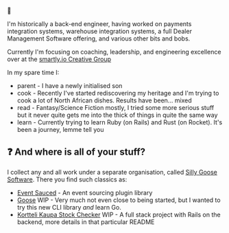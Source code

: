 👋

I'm historically a back-end engineer, having worked on payments integration systems, warehouse integration systems, a full Dealer Management Software offering, and various other bits and bobs.

Currently I'm focusing on coaching, leadership, and engineering excellence over at the [smartly.io Creative Group](https://www.smartly.io/blog/meet-our-product-groups-creative-group)

In my spare time I:
- parent - I have a newly initialised son
- cook - Recently I've started rediscovering my heritage and I'm trying to cook a lot of North African dishes. Results have been... mixed
- read - Fantasy/Science Fiction mostly, I tried some more serious stuff but it never quite gets me into the thick of things in quite the same way
- learn - Currently trying to learn Ruby (on Rails) and Rust (on Rocket). It's been a journey, lemme tell you

## ❓ And where is all of your stuff?

I collect any and all work under a separate organisation, called [Silly Goose Software](https://github.com/Silly-Goose-Software/).
There you find such classics as:
- [Event Sauced](https://github.com/Silly-Goose-Software/event-sauced-ts) - An event sourcing plugin library
- [Goose](https://github.com/Silly-Goose-Software/goose/blob/main/cmd/root.go) WIP - Very much not even close to being started, but I wanted to try this new CLI library *and* learn Go.
- [Kortteli Kaupa Stock Checker](https://github.com/Silly-Goose-Software/kortteli-kauppa-stock-checker) WIP - A full stack project with Rails on the backend, more details in that particular README
